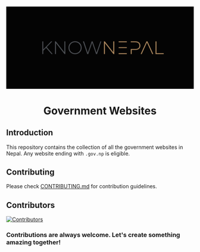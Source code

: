 ![Image](https://raw.githubusercontent.com/Know-Nepal/.github/main/profile/assets/logo.png)

<h1 align="center"> Government Websites </h1>

<h2> Introduction </h2>

This repository contains the collection of all the government websites in Nepal. Any website ending with `.gov.np` is eligible.

## Contributing

Please check [CONTRIBUTING.md](./CONTRIBUTING.md) for contribution guidelines.

## Contributors

[![Contributors](https://contrib.rocks/image?repo=Know-Nepal/government-websites)](https://github.com/Know-Nepal/government-websites/graphs/contributors)

### Contributions are always welcome. Let's create something amazing together!
